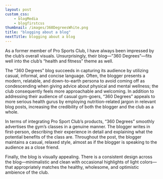 ```yaml
--- 
layout: post
custom_css: 
    - blogMedia
    - blogfirstcss
thumbnail: /images/360DegreesWhite.png
title: "blogging about a blog"
nextTitle: blogging about a blog
---
```


As a former member of Pro Sports Club, I have always been impressed by the club’s overall visuals. Unsurprisingly, their blog—"360 Degrees”—fits well into the club’s “health and fitness” theme as well. 

The “360 Degrees” blog succeeds in capturing its audience by utilizing casual, informal, and concise language. Often, the blogger presents a modern, relatable, and down-to-earth persona to avoid coming off as condescending when giving advice about physical and mental wellness; the club consequently feels more approachable and welcoming. In addition to addressing their audience of casual gym-goers, “360 Degrees” appeals to more serious health gurus by employing nutrition-related jargon in relevant blog posts, increasing the credibility of both the blogger and the club as a whole. 

In terms of integrating Pro Sport Club’s products, “360 Degrees” smoothly advertises the gym’s classes in a genuine manner. The blogger writes in first-person, describing their experience in detail and explaining what the potential benefits of the class are. Throughout the post, the blogger maintains a casual, relaxed style, almost as if the blogger is speaking to the audience as a close friend. 

Finally, the blog is visually appealing. There is a consistent design across the blog—minimalistic and clean with occasional highlights of light colors—that appropriately matches the healthy, wholesome, and optimistic ambience of the club. 

